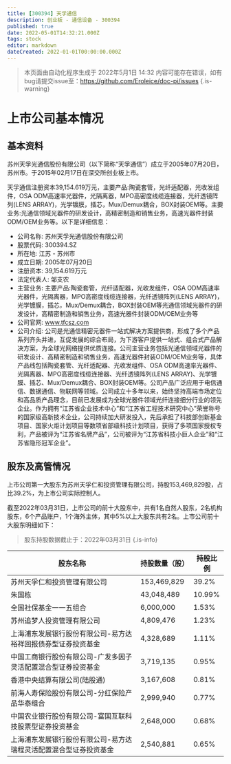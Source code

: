 ```yaml
---
title: [300394] 天孚通信
description: 创业板 - 通信设备 - 300394
published: true
date: 2022-05-01T14:32:21.000Z
tags: stock
editor: markdown
dateCreated: 2022-01-01T00:00:00.000Z
---
```


> 本页面由自动化程序生成于 2022年5月1日 14:32
> 内容可能存在错误，如有bug请提交issue至：https://github.com/Eroleice/doc-pi/issues
{.is-warning}

# 上市公司基本情况

## 基本资料

苏州天孚光通信股份有限公司（以下简称“天孚通信”）成立于2005年07月20日，苏州市。于2015年02月17日在深交所创业板上市。

天孚通信注册资本39,154.619万元，主要产品:陶瓷套管，光纤适配器，光收发组件，OSA ODM高速率光器件，光隔离器，MPO高密度线缆连接器，光纤透镜阵列(LENS ARRAY)，光学镀膜，插芯，Mux/Demux耦合，BOX封装OEM等。主要业务:光通信领域光器件的研发设计，高精密制造和销售业务，高速光器件封装ODM/OEM业务等。以下是详细信息：

- 公司名称: 苏州天孚光通信股份有限公司
- 股票代码: 300394.SZ
- 所在地: 江苏 - 苏州市
- 成立日期: 2005年07月20日
- 注册资本: 39,154.619万元
- 法定代表人: 邹支农
- 主营业务: 主要产品:陶瓷套管，光纤适配器，光收发组件，OSA ODM高速率光器件，光隔离器，MPO高密度线缆连接器，光纤透镜阵列(LENS ARRAY)，光学镀膜，插芯，Mux/Demux耦合，BOX封装OEM等光通信领域光器件的研发设计，高精密制造和销售业务，高速光器件封装ODM/OEM业务等
- 公司官网: www.tfcsz.com
- 公司介绍: 公司是光通信精密元器件一站式解决方案提供商，形成了多个产品系列齐头并进，互促发展的综合布局，为下游客户提供一站式、组合式产品解决方案，为全球光网络提供优质连接。公司主营业务包括光通信领域光器件的研发设计、高精密制造和销售业务，高速光器件封装ODM/OEM业务等，具体产品线包括陶瓷套管、光纤适配器、光收发组件、OSA ODM高速率光器件、光隔离器、MPO高密度线缆连接器、光纤透镜阵列(LENS ARRAY)、光学镀膜、插芯、Mux/Demux耦合、BOX封装OEM等。公司产品广泛应用于电信通信、数据通信、物联网等领域。公司成立十多年以来，始终坚持高端市场定位和高品质产品理念，目前已发展成为全球光器件领域光纤连接细分行业的领先企业。作为拥有“江苏省企业技术中心”和“江苏省工程技术研究中心”荣誉称号的国家级高新技术企业，公司持续加大研发投入，先后承担了科技部创新基金项目、国家火炬计划项目等数项省部级科技计划项目，获得了多项国家授权专利，产品被评为“江苏省名牌产品”，公司被评为“江苏省科技小巨人企业”和“江苏省隐形冠军企业”。


## 股东及高管情况

上市公司第一大股东为苏州天孚仁和投资管理有限公司，持股153,469,829股，占比39.2%，为上市公司实际控制人。

截至2022年03月31日，上市公司的前十大股东中，共有1名自然人股东，2名机构股东，6个产品账户，1个海外主体，其中5%以上大股东共有2名。上市公司前十大股东明细如下：

> 股东持股数据截止于：2022年03月31日
{.is-info}

| 股东名称 | 持股数量（股） | 持股比例 |
| --- | --- | --- |
| 苏州天孚仁和投资管理有限公司 | 153,469,829 | 39.2% |
| 朱国栋 | 43,048,489 | 10.99% |
| 全国社保基金一一五组合 | 6,000,000 | 1.53% |
| 苏州追梦人投资管理有限公司 | 4,809,476 | 1.23% |
| 上海浦东发展银行股份有限公司-易方达裕祥回报债券型证券投资基金 | 4,328,689 | 1.11% |
| 中国工商银行股份有限公司-广发多因子灵活配置混合型证券投资基金 | 3,719,135 | 0.95% |
| 香港中央结算有限公司(陆股通) | 3,167,608 | 0.81% |
| 前海人寿保险股份有限公司-分红保险产品华泰组合 | 2,999,940 | 0.77% |
| 中国农业银行股份有限公司-富国互联科技股票型证券投资基金 | 2,648,000 | 0.68% |
| 上海浦东发展银行股份有限公司-易方达瑞程灵活配置混合型证券投资基金 | 2,540,881 | 0.65% |




